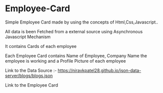 # Employee-Card

Simple Employee Card made by using the concepts of Html,Css,Javascript..

All data is been Fetched from a external source using Asynchronous Javascript Mechanism

It contains Cards of each employee

Each Employee Card contains Name of Employee, Company Name the employee is working and a Profile Picture of each employee

Link to the Data Source :- https://niravkpatel28.github.io/json-data-server/blogs/blogs.json

Link to the Employee Card
